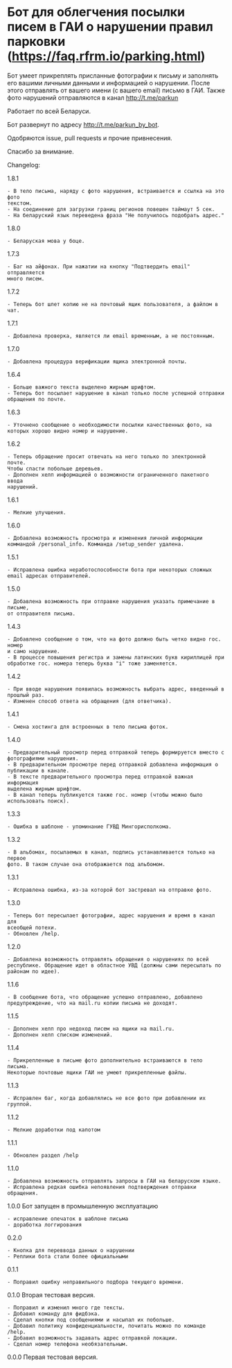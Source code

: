 # Бот для облегчения посылки писем в ГАИ о нарушении правил парковки (<https://faq.rfrm.io/parking.html>)

Бот умеет прикреплять присланные фотографии к письму и заполнять его вашими личными данными и информацией о нарушении. После этого отправлять от вашего имени (с вашего email) письмо в ГАИ. Также фото нарушений отправляются в канал <http://t.me/parkun>

Работает по всей Беларуси.

Бот развернут по адресу <http://t.me/parkun_by_bot>.

Одобряются issue, pull requests и прочие привнесения.

Спасибо за внимание.

Changelog:

1.8.1

    - В тело письма, наряду с фото нарушения, встраивается и ссылка на это фото
    текстом.
    - На соединение для загрузки границ регионов повешен таймаут 5 сек.
    - На беларуский язык переведена фраза "Не получилось подобрать адрес."

1.8.0

    - Беларуская мова у боце.

1.7.3

    - Баг на айфонах. При нажатии на кнопку "Подтвердить email" отправляется
    много писем.

1.7.2

    - Теперь бот шлет копию не на почтовый ящик пользователя, а файлом в чат.

1.7.1

    - Добавлена проверка, является ли email временным, а не постоянным.

1.7.0

    - Добавлена процедура верификации ящика электронной почты.

1.6.4

    - Больше важного текста выделено жирным шрифтом.
    - Теперь бот посылает нарушение в канал только после успешной отправки
    обращения по почте.

1.6.3

    - Уточнено сообщение о необходимости посылки качественных фото, на
    которых хорошо видно номер и нарушение.

1.6.2

    - Теперь обращение просит отвечать на него только по электронной почте.
    Чтобы спасти побольше деревьев.
    - Дополнен хелп информацией о возможности ограниченного пакетного ввода
    нарушений.

1.6.1

    - Мелкие улучшения.

1.6.0

    - Добавлена возможность просмотра и изменения личной информации
    коммандой /personal_info. Комманда /setup_sender удалена.

1.5.1

    - Исправлена ошибка неработоспособности бота при некоторых сложных
    email адресах отправителей.

1.5.0

    - Добавлена возможность при отправке нарушения указать примечание в письме,
    от отправителя письма.

1.4.3

    - Добавлено сообщение о том, что на фото должно быть четко видно гос. номер
    и само нарушение.
    - В процессе повышения регистра и замены латинских букв кириллицей при
    обработке гос. номера теперь буква "i" тоже заменяется.

1.4.2

    - При вводе нарушения появилась возможность выбрать адрес, введенный в
    прошлый раз.
    - Изменен способ ответа на обращения (для ответчика).

1.4.1

    - Смена хостинга для встроенных в тело письма фоток.

1.4.0

    - Предварительный просмотр перед отправкой теперь формируется вместо с
    фотографиями нарушения.
    - В предварительном просмотре перед отправкой добавлена информация о
    публикации в канале.
    - В тексте предварительного просмотра перед отправкой важная информация
    выделена жирным шрифтом.
    - В канал теперь публикуется также гос. номер (чтобы можно было
    использовать поиск).

1.3.3

    - Ошибка в шаблоне - упоминание ГУВД Мингорисполкома.

1.3.2

    - В альбомах, посылаемых в канал, подпись устанавливается только на первое
    фото. В таком случае она отображается под альбомом.

1.3.1

    - Исправлена ошибка, из-за которой бот застревал на отправке фото.

1.3.0

    - Теперь бот пересылает фотографии, адрес нарушения и время в канал для
    всеобщей потехи.
    - Обновлен /help.

1.2.0

    - Добавлена возможность отправлять обращения о нарушениях по всей
    республике. Обращение идет в областное УВД (должны сами пересылать по
    районам по идее).

1.1.6

    - В сообщение бота, что обращение успешно отправлено, добавлено
    предупреждение, что на mail.ru копии письма не доходят.

1.1.5

    - Дополнен хелп про недоход писем на ящики на mail.ru.
    - Дополнен хелп списком изменений.

1.1.4

    - Прикрепленные в письме фото дополнительно встраиваются в тело письма.
    Некоторые почтовые ящики ГАИ не умеют прикрепленные файлы.

1.1.3

    - Исправлен баг, когда добавлялись не все фото при добавлении их группой.

1.1.2

    - Мелкие доработки под капотом

1.1.1

    - Обновлен раздел /help

1.1.0

    - Добавлена возможность отправлять запросы в ГАИ на беларуском языке.
    - Исправлена редкая ошибка непоявления подтверждения отправки обращения.

1.0.0 Бот запущен в промышленную эксплуатацию

    - исправление опечаток в шаблоне письма
    - доработка логгирования

0.2.0

    - Кнопка для переввода данных о нарушении
    - Реплики бота стали более официальными

0.1.1

    - Поправил ошибку неправильного подбора текущего времени.

0.1.0 Вторая тестовая версия.

    - Поправил и изменил много где тексты.
    - Добавил команду для фидбэка.
    - Сделал кнопки под сообщениями и насыпал их побольше.
    - Добавил политику конфиденциальности, почитать можно по команде /help.
    - Добавил возможность задавать адрес отправкой локации.
    - Сделал номер телефона необязательным.

0.0.0 Первая тестовая версия.
